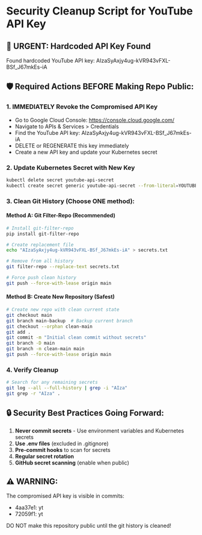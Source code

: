 # Security Cleanup Script for YouTube API Key

## 🚨 URGENT: Hardcoded API Key Found
Found hardcoded YouTube API key: AIzaSyAxjy4ug-kVR943vFXL-BSf_J67mkEs-iA

## 🛡️ Required Actions BEFORE Making Repo Public:

### 1. IMMEDIATELY Revoke the Compromised API Key
- Go to Google Cloud Console: https://console.cloud.google.com/
- Navigate to APIs & Services > Credentials
- Find the YouTube API key: AIzaSyAxjy4ug-kVR943vFXL-BSf_J67mkEs-iA
- DELETE or REGENERATE this key immediately
- Create a new API key and update your Kubernetes secret

### 2. Update Kubernetes Secret with New Key
```bash
kubectl delete secret youtube-api-secret
kubectl create secret generic youtube-api-secret --from-literal=YOUTUBE_API_KEY="YOUR_NEW_API_KEY"
```

### 3. Clean Git History (Choose ONE method):

#### Method A: Git Filter-Repo (Recommended)
```bash
# Install git-filter-repo
pip install git-filter-repo

# Create replacement file
echo "AIzaSyAxjy4ug-kVR943vFXL-BSf_J67mkEs-iA" > secrets.txt

# Remove from all history
git filter-repo --replace-text secrets.txt

# Force push clean history
git push --force-with-lease origin main
```

#### Method B: Create New Repository (Safest)
```bash
# Create new repo with clean current state
git checkout main
git branch main-backup  # Backup current branch
git checkout --orphan clean-main
git add .
git commit -m "Initial clean commit without secrets"
git branch -D main
git branch -m clean-main main
git push --force-with-lease origin main
```

### 4. Verify Cleanup
```bash
# Search for any remaining secrets
git log --all --full-history | grep -i "AIza"
git grep -r "AIza" .
```

## 🔒 Security Best Practices Going Forward:

1. **Never commit secrets** - Use environment variables and Kubernetes secrets
2. **Use .env files** (excluded in .gitignore)  
3. **Pre-commit hooks** to scan for secrets
4. **Regular secret rotation**
5. **GitHub secret scanning** (enable when public)

## ⚠️ WARNING:
The compromised API key is visible in commits:
- 4aa37e1: yt
- 72059f1: yt

DO NOT make this repository public until the git history is cleaned!
